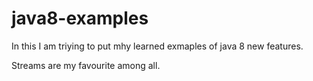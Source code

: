 # java8-examples

In this I am triying to put mhy learned exmaples of java 8 new features. 

Streams are my favourite among all.
